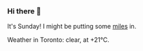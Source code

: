 ### Hi there :wave:

It's Sunday! I might be putting some [miles](https://www.strava.com/athletes/889963) in.

Weather in Toronto: clear, at +21°C.
